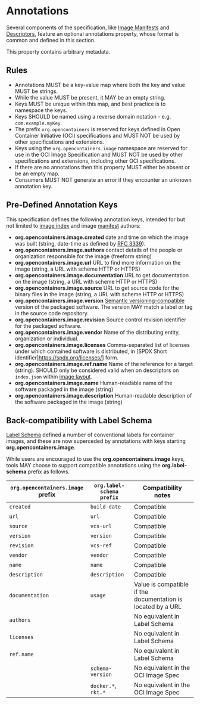 # Annotations
Several components of the specification, like [Image Manifests](manifest.md) and [Descriptors](descriptor.md), feature an optional annotations property, whose format is common and defined in this section.

This property contains arbitrary metadata.

## Rules

* Annotations MUST be a key-value map where both the key and value MUST be strings.
* While the value MUST be present, it MAY be an empty string.
* Keys MUST be unique within this map, and best practice is to namespace the keys.
* Keys SHOULD be named using a reverse domain notation - e.g. `com.example.myKey`.
* The prefix `org.opencontainers` is reserved for keys defined in Open Container Initiative (OCI) specifications and MUST NOT be used by other specifications and extensions.
* Keys using the `org.opencontainers.image` namespace are reserved for use in the OCI Image Specification and MUST NOT be used by other specifications and extensions, including other OCI specifications.
* If there are no annotations then this property MUST either be absent or be an empty map.
* Consumers MUST NOT generate an error if they encounter an unknown annotation key.

## Pre-Defined Annotation Keys

This specification defines the following annotation keys, intended for but not limited to [image index](image-index.md) and image [manifest](manifest.md) authors:
* **org.opencontainers.image.created** date and time on which the image was built (string, date-time as defined by [RFC 3339](https://tools.ietf.org/html/rfc3339#section-5.6)).
* **org.opencontainers.image.authors** contact details of the people or organization responsible for the image (freeform string)
* **org.opencontainers.image.url** URL to find more information on the image (string, a URL with scheme HTTP or HTTPS)
* **org.opencontainers.image.documentation** URL to get documentation on the image (string, a URL with scheme HTTP or HTTPS)
* **org.opencontainers.image.source** URL to get source code for the binary files in the image (string, a URL with scheme HTTP or HTTPS)
* **org.opencontainers.image.version** [Semantic versioning-compatible](http://semver.org/) version of the packaged software. The version MAY match a label or tag in the source code repository.
* **org.opencontainers.image.revision** Source control revision identifier for the packaged software.
* **org.opencontainers.image.vendor** Name of the distributing entity, organization or individual.
* **org.opencontainers.image.licenses** Comma-separated list of licenses under which contained software is distributed, in [SPDX Short identifier]https://spdx.org/licenses/] form.
* **org.opencontainers.image.ref.name** Name of the reference for a target (string). SHOULD only be considered valid when on descriptors on `index.json` within [image layout](image-layout.md).
* **org.opencontainers.image.name** Human-readable name of the software packaged in the image (string)
* **org.opencontainers.image.description** Human-readable description of the software packaged in the image (string)

## Back-compatibility with Label Schema

[Label Schema](https://label-schema.org) defined a number of conventional labels for container images, and these are now superceded by annotations with keys starting **org.opencontainers.image**.

While users are encouraged to use the **org.opencontainers.image** keys, tools MAY choose to support compatible annotations using the **org.label-schema** prefix as follows.

| `org.opencontainers.image` prefix | `org.label-schema prefix` | Compatibility notes |
|---------------------------|-------------------------|---------------------|
| `created` | `build-date` | Compatible |
| `url` | `url` | Compatible |
| `source` | `vcs-url` | Compatible |
| `version` | `version` | Compatible |
| `revision` | `vcs-ref` | Compatible |
| `vendor` | `vendor` | Compatible |
| `name` | `name` | Compatible |
| `description` | `description` | Compatible |
| `documentation` | `usage` | Value is compatible if the documentation is located by a URL |
| `authors` |  | No equivalent in Label Schema |
| `licenses` | | No equivalent in Label Schema |
| `ref.name` | | No equivalent in Label Schema |
| | `schema-version`| No equivalent in the OCI Image Spec |
| | `docker.*`, `rkt.*` | No equivalent in the OCI Image Spec |
